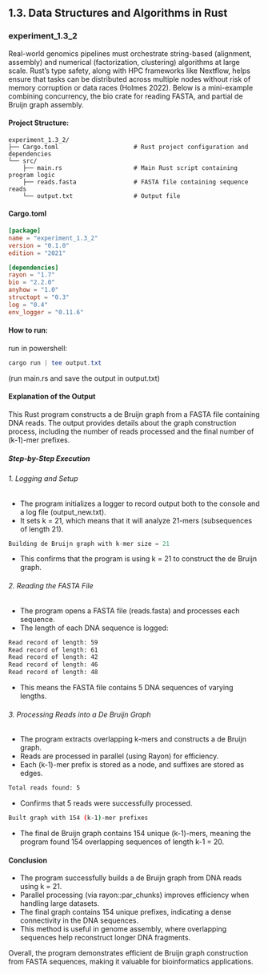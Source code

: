 ## 1.3. Data Structures and Algorithms in Rust

### experiment_1.3_2

Real-world genomics pipelines must orchestrate string-based (alignment, assembly) and numerical (factorization, clustering) algorithms at large scale. Rust’s type safety, along with HPC frameworks like Nextflow, helps ensure that tasks can be distributed across multiple nodes without risk of memory corruption or data races (Holmes 2022). Below is a mini-example combining concurrency, the bio crate for reading FASTA, and partial de Bruijn graph assembly.

#### Project Structure:

```plaintext
experiment_1.3_2/
├── Cargo.toml                     # Rust project configuration and dependencies
└── src/
    ├── main.rs                    # Main Rust script containing program logic
    ├── reads.fasta                # FASTA file containing sequence reads
    └── output.txt                 # Output file
```

#### Cargo.toml

```toml
[package]
name = "experiment_1.3_2"
version = "0.1.0"
edition = "2021"

[dependencies]
rayon = "1.7"
bio = "2.2.0"
anyhow = "1.0"
structopt = "0.3"
log = "0.4"
env_logger = "0.11.6"
```

#### How to run:

run in powershell:

```powershell
cargo run | tee output.txt
```

(run main.rs and save the output in output.txt)
  

#### Explanation of the Output
This Rust program constructs a de Bruijn graph from a FASTA file containing DNA reads. The output provides details about the graph construction process, including the number of reads processed and the final number of (k-1)-mer prefixes.

##### Step-by-Step Execution

###### 1. Logging and Setup

* The program initializes a logger to record output both to the console and a log file (output_new.txt).
* It sets k = 21, which means that it will analyze 21-mers (subsequences of length 21).

```rust
Building de Bruijn graph with k-mer size = 21
```

* This confirms that the program is using k = 21 to construct the de Bruijn graph.

###### 2. Reading the FASTA File

* The program opens a FASTA file (reads.fasta) and processes each sequence.
* The length of each DNA sequence is logged:

```sh
Read record of length: 59
Read record of length: 61
Read record of length: 42
Read record of length: 46
Read record of length: 48
```

* This means the FASTA file contains 5 DNA sequences of varying lengths.

###### 3. Processing Reads into a De Bruijn Graph

* The program extracts overlapping k-mers and constructs a de Bruijn graph.
* Reads are processed in parallel (using Rayon) for efficiency.
* Each (k-1)-mer prefix is stored as a node, and suffixes are stored as edges.

```sh
Total reads found: 5
```

* Confirms that 5 reads were successfully processed.

```sh
Built graph with 154 (k-1)-mer prefixes
```

* The final de Bruijn graph contains 154 unique (k-1)-mers, meaning the program found 154 overlapping sequences of length k-1 = 20.
  
#### Conclusion
* The program successfully builds a de Bruijn graph from DNA reads using k = 21.
* Parallel processing (via rayon::par_chunks) improves efficiency when handling large datasets.
* The final graph contains 154 unique prefixes, indicating a dense connectivity in the DNA sequences.
* This method is useful in genome assembly, where overlapping sequences help reconstruct longer DNA fragments.

Overall, the program demonstrates efficient de Bruijn graph construction from FASTA sequences, making it valuable for bioinformatics applications.

